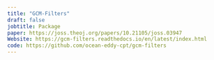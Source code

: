 ```yaml
---
title: "GCM-Filters"
draft: false
jobtitle: Package
paper: https://joss.theoj.org/papers/10.21105/joss.03947
Website: https://gcm-filters.readthedocs.io/en/latest/index.html
code: https://github.com/ocean-eddy-cpt/gcm-filters
---
```


